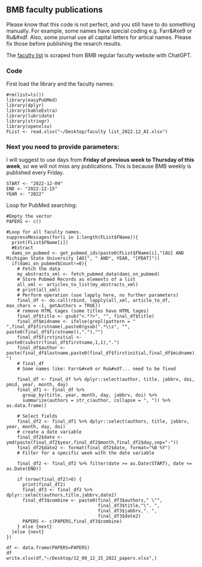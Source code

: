## BMB faculty publications

Please know that this code is not perfect, and you still have to do something manually. For example, some names have special coding e.g. Farr&#xe9 or Ru&#xdf. Also, some journal use all capital letters for artical names. Please fix those before publishing the resarch results.

The [faculty list](https://github.com/hsinyenwu/BMB_faculty_publications/blob/main/faculty%20list_2022.12_AI.xlsx) is scraped from BMB regular faculty website with ChatGPT.

### Code
First load the library and the faculty names:
```
#rm(list=ls()) 
library(easyPubMed)
library(dplyr)
library(kableExtra)
library(lubridate)
library(stringr)
library(openxlsx)
FList <- read.xlsx("~/Desktop/faculty list_2022.12_AI.xlsx")
```

### Next you need to provide parameters:
I will suggest to use days from **Friday of previous week to Thursday of this week**, so we will not miss any publications. This is because BMB weekly is published every Friday.

```
START <- "2022-12-09"
END <- "2022-12-15"
YEAR <- "2022"
```

Loop for PubMed searching:
```
#Empty the vector
PAPERS <- c()

#Loop for all faculty names.
suppressMessages(for(i in 1:length(FList$FName)){
  print(FList$FName[i])
  #Extract
  dami_on_pubmed <- get_pubmed_ids(paste0(FList$FName[i],"[AU] AND Michigan State University [AD]", " AND", YEAR, "[PDAT]"))
  if(dami_on_pubmed$Count!=0){
    # Fetch the data
    my_abstracts_xml <- fetch_pubmed_data(dami_on_pubmed)
    # Store Pubmed Records as elements of a list
    all_xml <- articles_to_list(my_abstracts_xml)
    # print(all_xml)
    # Perform operation (use lapply here, no further parameters)
    final_df <- do.call(rbind, lapply(all_xml, article_to_df, max_chars = -1, getAuthors = TRUE))
    # remove HTML tages (some titles have HTML tages)
    final_df$title <- gsub("<.*?>", "", final_df$title)
    final_df$midname <- ifelse(grepl(pattern = " ",final_df$firstname),paste0(gsub(".*\\s", "", paste0(final_df$firstname)),"."),"")
    final_df$firstinitial <- paste0(substr(final_df$firstname,1,1),".")
    final_df$author <- paste(final_df$lastname,paste0(final_df$firstinitial,final_df$midname),sep=", ")
    # final_df
    # Some names like: Farr&#xe9 or Ru&#xdf... need to be fixed
    
    final_df <- final_df %>% dplyr::select(author, title, jabbrv, doi, pmid, year, month, day)
    final_df1 <- final_df %>%
      group_by(title, year, month, day, jabbrv, doi) %>%
      summarize(authors = str_c(author, collapse = ", ")) %>% as.data.frame()
    
    # Select fields
    final_df2 <- final_df1 %>% dplyr::select(authors, title, jabbrv, year, month, day, doi)
    # create a date variable
    final_df2$date <- ymd(paste(final_df2$year,final_df2$month,final_df2$day,sep="-"))
    final_df2$date2 <- format(final_df2$date, format="%B %Y")
    # Filter for a specific week with the date variable
    
    final_df2 <- final_df2 %>% filter(date >= as.Date(START), date <= as.Date(END))
    
    if (nrow(final_df2)>0) {
      print(final_df2)
      final_df3 <- final_df2 %>% dplyr::select(authors,title,jabbrv,date2)
      final_df3$combine <- paste0(final_df3$authors," \"",
                                  final_df3$title,"\". ",
                                  final_df3$jabbrv,". ",
                                  final_df3$date2)
      PAPERS <- c(PAPERS,final_df3$combine)
    } else {next}
  }else {next}
})
  
df <- data.frame(PAPERS=PAPERS) 
df
write.xlsx(df,"~/Desktop/12_09_12_15_2022_papers.xlsx",)
```









